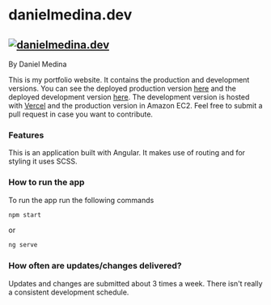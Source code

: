 # danielmedina.dev
[![danielmedina.dev](https://raw.githubusercontent.com/dnrm/dnrm/master/img/%E7%88%B1%20danielmedina.dev.png)](https://danielmedina.dev)
---
By Daniel Medina

This is my portfolio website. It contains the production and development versions. You can see the deployed production version [here](https://danielmedina.dev) and the deployed development version [here](https://dev.dannermm.com). The development version is hosted with [Vercel](https://vercel.com) and the production version in Amazon EC2. Feel free to submit a pull request in case you want to contribute. 

### Features

This is an application built with Angular. It makes use of routing and for styling it uses SCSS.

### How to run the app

To run the app run the following commands

```javascript
npm start
```

or 

```javascript
ng serve
```

### How often are updates/changes delivered?

Updates and changes are submitted about 3 times a week. There isn't really a consistent development schedule.